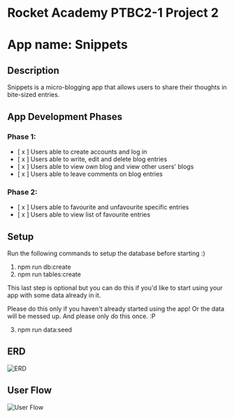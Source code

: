 # Rocket Academy PTBC2-1 Project 2

# App name: Snippets

## Description

Snippets is a micro-blogging app that allows users to share their thoughts in bite-sized entries.

## App Development Phases

### Phase 1:

- [ x ] Users able to create accounts and log in
- [ x ] Users able to write, edit and delete blog entries
- [ x ] Users able to view own blog and view other users' blogs
- [ x ] Users able to leave comments on blog entries

### Phase 2:

- [ x ] Users able to favourite and unfavourite specific entries
- [ x ] Users able to view list of favourite entries

## Setup

Run the following commands to setup the database before starting :)

1. npm run db:create
2. npm run tables:create

This last step is optional but you can do this if you'd like to start using your app with some data already in it.

Please do this only if you haven't already started using the app! Or the data will be messed up. And please only do this once. :P

3. npm run data:seed

## ERD

![ERD](../plans/ERD.png)

## User Flow

![User Flow](../plans/userflow.png)
